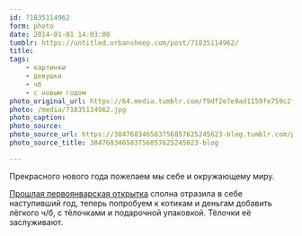 ```yaml
---
id: 71835114962
form: photo
date: 2014-01-01 14:03:00
tumblr: https://untitled.urbansheep.com/post/71835114962/
title:
tags:
    - картинки
    - девушки
    - чб
    - с новым годом
photo_original_url: https://64.media.tumblr.com/f9df2e7e9ad1159fe759c2f330b5d95d/tumblr_mop6y1Pzjl1qctjqko1_1280.jpg
photo: /media/71835114962.jpg
photo_caption: 
photo_source:
photo_source_url: https://384768346583756857625245623-blog.tumblr.com/post/53442508972
photo_source_title: 384768346583756857625245623-blog

---
```


<p>Прекрасного нового года пожелаем мы себе и окружающему миру.</p>

<p><a href="http://untitled.urbansheep.com/post/39400139469">Прошлая первоянварская открытка</a> сполна отразила в себе наступивший год, теперь попробуем к котикам и деньгам добавить лёгкого ч/б, с тёлочками и подарочной упаковкой. Тёлочки её заслуживают.</p>
